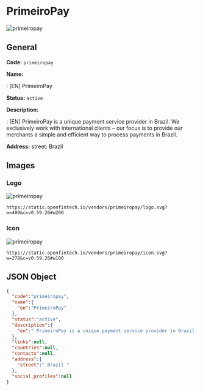 
# PrimeiroPay 
![primeiropay](https://static.openfintech.io/vendors/primeiropay/logo.svg?w=400&c=v0.59.26#w200)  

## General 
 
**Code:** `primeiropay` 
 
**Name:** 
 
:	[EN] PrimeiroPay 
 
**Status:** `active` 
 
**Description:** 
 
: [EN]  PrimeiroPay is a unique payment service provider in Brazil. We exclusively work with international clients – our focus is to provide our merchants a simple and efficient way to process payments in Brazil.  
 
**Address:** 
street:  Brazil  

## Images 

### Logo 
 
![primeiropay](https://static.openfintech.io/vendors/primeiropay/logo.svg?w=400&c=v0.59.26#w200)  

```
https://static.openfintech.io/vendors/primeiropay/logo.svg?w=400&c=v0.59.26#w200
```  

### Icon 
 
![primeiropay](https://static.openfintech.io/vendors/primeiropay/icon.svg?w=278&c=v0.59.26#w100)  

```
https://static.openfintech.io/vendors/primeiropay/icon.svg?w=278&c=v0.59.26#w100
```  

## JSON Object 

```json
{
  "code":"primeiropay",
  "name":{
    "en":"PrimeiroPay"
  },
  "status":"active",
  "description":{
    "en":" PrimeiroPay is a unique payment service provider in Brazil. We exclusively work with international clients \u2013 our focus is to provide our merchants a simple and efficient way to process payments in Brazil. "
  },
  "links":null,
  "countries":null,
  "contacts":null,
  "address":{
    "street":" Brazil "
  },
  "social_profiles":null
}
```  
